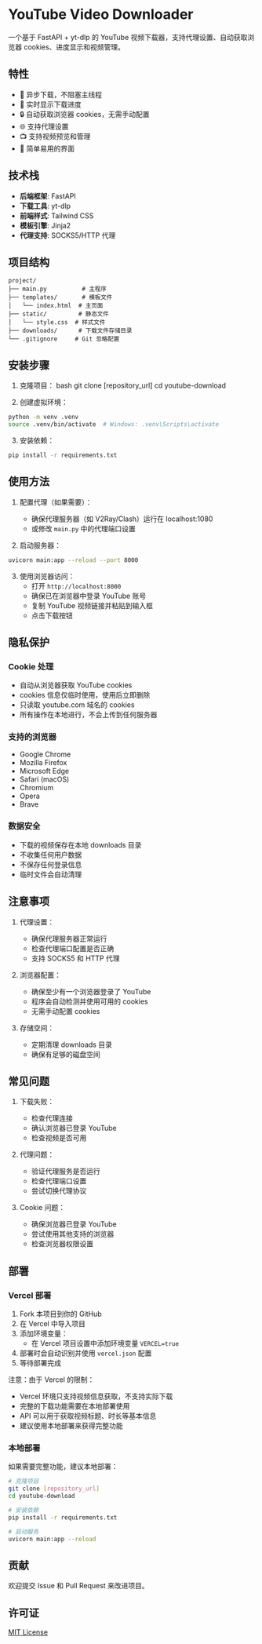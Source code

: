 # YouTube Video Downloader

一个基于 FastAPI + yt-dlp 的 YouTube 视频下载器，支持代理设置、自动获取浏览器 cookies、进度显示和视频管理。

## 特性

- 🚀 异步下载，不阻塞主线程
- 🔄 实时显示下载进度
- 🔒 自动获取浏览器 cookies，无需手动配置
- 🌐 支持代理设置
- 📺 支持视频预览和管理
- 🎯 简单易用的界面

## 技术栈

- **后端框架**: FastAPI
- **下载工具**: yt-dlp
- **前端样式**: Tailwind CSS
- **模板引擎**: Jinja2
- **代理支持**: SOCKS5/HTTP 代理

## 项目结构

```
project/
├── main.py          # 主程序
├── templates/       # 模板文件
│   └── index.html  # 主页面
├── static/         # 静态文件
│   └── style.css  # 样式文件
├── downloads/      # 下载文件存储目录
└── .gitignore     # Git 忽略配置
```

## 安装步骤

1. 克隆项目：
bash
git clone [repository_url]
cd youtube-download

2. 创建虚拟环境：
```bash
python -m venv .venv
source .venv/bin/activate  # Windows: .venv\Scripts\activate
```

3. 安装依赖：
```bash
pip install -r requirements.txt
```

## 使用方法

1. 配置代理（如果需要）：
   - 确保代理服务器（如 V2Ray/Clash）运行在 localhost:1080
   - 或修改 `main.py` 中的代理端口设置

2. 启动服务器：
```bash
uvicorn main:app --reload --port 8000
```

3. 使用浏览器访问：
   - 打开 `http://localhost:8000`
   - 确保已在浏览器中登录 YouTube 账号
   - 复制 YouTube 视频链接并粘贴到输入框
   - 点击下载按钮

## 隐私保护

### Cookie 处理
- 自动从浏览器获取 YouTube cookies
- cookies 信息仅临时使用，使用后立即删除
- 只读取 youtube.com 域名的 cookies
- 所有操作在本地进行，不会上传到任何服务器

### 支持的浏览器
- Google Chrome
- Mozilla Firefox
- Microsoft Edge
- Safari (macOS)
- Chromium
- Opera
- Brave

### 数据安全
- 下载的视频保存在本地 downloads 目录
- 不收集任何用户数据
- 不保存任何登录信息
- 临时文件会自动清理

## 注意事项

1. 代理设置：
   - 确保代理服务器正常运行
   - 检查代理端口配置是否正确
   - 支持 SOCKS5 和 HTTP 代理

2. 浏览器配置：
   - 确保至少有一个浏览器登录了 YouTube
   - 程序会自动检测并使用可用的 cookies
   - 无需手动配置 cookies

3. 存储空间：
   - 定期清理 downloads 目录
   - 确保有足够的磁盘空间

## 常见问题

1. 下载失败：
   - 检查代理连接
   - 确认浏览器已登录 YouTube
   - 检查视频是否可用

2. 代理问题：
   - 验证代理服务是否运行
   - 检查代理端口设置
   - 尝试切换代理协议

3. Cookie 问题：
   - 确保浏览器已登录 YouTube
   - 尝试使用其他支持的浏览器
   - 检查浏览器权限设置

## 部署

### Vercel 部署
1. Fork 本项目到你的 GitHub
2. 在 Vercel 中导入项目
3. 添加环境变量：
   - 在 Vercel 项目设置中添加环境变量 `VERCEL=true`
4. 部署时会自动识别并使用 `vercel.json` 配置
5. 等待部署完成

注意：由于 Vercel 的限制：
- Vercel 环境只支持视频信息获取，不支持实际下载
- 完整的下载功能需要在本地部署使用
- API 可以用于获取视频标题、时长等基本信息
- 建议使用本地部署来获得完整功能

### 本地部署
如果需要完整功能，建议本地部署：

```bash
# 克隆项目
git clone [repository_url]
cd youtube-download

# 安装依赖
pip install -r requirements.txt

# 启动服务
uvicorn main:app --reload
```

## 贡献

欢迎提交 Issue 和 Pull Request 来改进项目。

## 许可证

[MIT License](LICENSE)